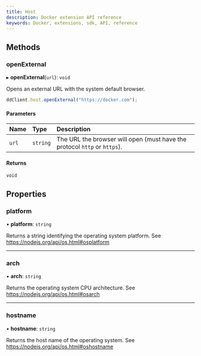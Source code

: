 ```yaml
---
title: Host
description: Docker extension API reference
keywords: Docker, extensions, sdk, API, reference
---
```


## Methods

### openExternal

▸ **openExternal**(`url`): `void`

Opens an external URL with the system default browser.

```typescript
ddClient.host.openExternal("https://docker.com");
```

#### Parameters

| Name | Type | Description |
| :------ | :------ | :------ |
| `url` | `string` | The URL the browser will open (must have the protocol `http` or `https`). |

#### Returns

`void`

## Properties

### platform

• **platform**: `string`

Returns a string identifying the operating system platform. See https://nodejs.org/api/os.html#osplatform

___

### arch

• **arch**: `string`

Returns the operating system CPU architecture. See https://nodejs.org/api/os.html#osarch

___

### hostname

• **hostname**: `string`

Returns the host name of the operating system. See https://nodejs.org/api/os.html#oshostname
